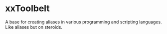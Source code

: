 # xxToolbelt
A base for creating aliases in various programming and scripting languages. Like aliases but on steroids.
